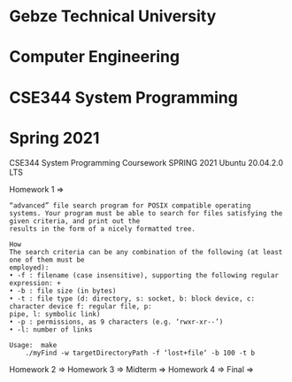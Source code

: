 # Gebze Technical University
# Computer Engineering
# CSE344 System Programming
# Spring 2021

CSE344 System Programming Coursework SPRING 2021
        Ubuntu 20.04.2.0 LTS

Homework 1 =>

	“advanced” file search program for POSIX compatible operating
	systems. Your program must be able to search for files satisfying the given criteria, and print out the
	results in the form of a nicely formatted tree.

	How
	The search criteria can be any combination of the following (at least one of them must be
	employed):
	• -f : filename (case insensitive), supporting the following regular expression: +
	• -b : file size (in bytes)
	• -t : file type (d: directory, s: socket, b: block device, c: character device f: regular file, p:
	pipe, l: symbolic link)
	• -p : permissions, as 9 characters (e.g. ‘rwxr-xr--’)
	• -l: number of links

	Usage: 	make
		./myFind -w targetDirectoryPath -f ‘lost+file‘ -b 100 -t b

Homework 2 =>
Homework 3 =>
Midterm =>
Homework 4 =>
Final =>
